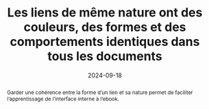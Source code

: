 ---
N: '133'
Rubrique: Liens
title: Les liens de même nature ont des couleurs, des formes et des comportements  identiques dans tous les documents
abstract: Garder une cohérence entre la forme d’un lien et sa nature permet de faciliter l’apprentissage de l’interface interne à l’ebook.
categories: 
    - "Liens"
agrege: O4133-E041
opquast: '4 133'
indiceebook: '041'
description: "Règle n°41"
before: "040"
weight: "41"
after: "042"
actif: '1'
layout: rules
date: 2024-09-18
tags: 
    - "Accessibilité"
    - "Lisibilité"
    - "Utilisabilité"
objectif: 
    - "Améliorer l'identification des liens et de leurs fonctions respectives."
Meo: 
    - "Appliquer des propriétés communes de style, de couleur, de graisse, de casse, de soulignement aux ensembles de liens de même nature."
Controle: 
    - "Dans l'ensemble de l’ebook, vérifier que les liens de même nature (liens au fil du texte, renvoi vers des notes, des réseaux sociaux, etc.) ont des présentations visuellement similaires dans l'ensemble de l’ebook."
epubcheck: 
ace: 
humancheck: true
ReadiumGoToolkit: 
Source: 
    - "Opquast"
Referentiel: 
    - ""
steps: 
    - "Projet éditorial"
---